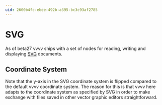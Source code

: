 ```yaml
---
uid: 2600b4fc-ebee-492b-a395-bc3c93af2785
---
```


# SVG
As of beta27 vvvv ships with a set of nodes for reading, writing and displaying <a href="https://en.wikipedia.org/wiki/Scalable_Vector_Graphics" class="extURL" target="_blank">SVG</a> documents.   

## Coordinate System
Note that the y-axis in the SVG coordinate system is flipped compared to the default vvvv coordinate system. The reason for this is that vvvv here adapts to the coordinate system as specified by SVG in order to make exchange with files saved in other vector graphic editors straightforward.